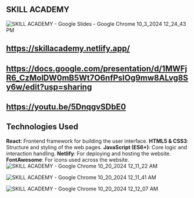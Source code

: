 ## SKILL ACADEMY
![SKILL ACADEMY - Google Slides - Google Chrome 10_3_2024 12_24_43 PM](https://github.com/user-attachments/assets/8f45a9fc-4852-4eda-a8a7-163825b338b2)

## https://skillacademy.netlify.app/


## https://docs.google.com/presentation/d/1MWFjR6_CzMolDW0mB5Wt7O6nfPsIOg9mw8ALvg8Sy6w/edit?usp=sharing

## https://youtu.be/5DnqgvSDbE0

## Technologies Used

 **React**: Frontend framework for building the user interface.
 **HTML5 & CSS3**: Structure and styling of the web pages.
 **JavaScript (ES6+)**: Core logic and interaction handling.
 **Netlify**: For deploying and hosting the website.
 **FontAwesome**: For icons used across the website.
![SKILL ACADEMY - Google Chrome 10_20_2024 12_11_22 AM](https://github.com/user-attachments/assets/10369036-b4ee-4bed-94e1-5e4df41aec5e)

![SKILL ACADEMY - Google Chrome 10_20_2024 12_11_41 AM](https://github.com/user-attachments/assets/629a7e7d-b749-43ec-94e0-93304706765f)



![SKILL ACADEMY - Google Chrome 10_20_2024 12_12_07 AM](https://github.com/user-attachments/assets/976f6328-c2a5-40a7-85b9-63900a38e76e)
